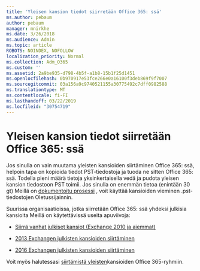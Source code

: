 ```yaml
---
title: 'Yleisen kansion tiedot siirretään Office 365: ssä'
ms.author: pebaum
author: pebaum
manager: mnirkhe
ms.date: 3/26/2018
ms.audience: Admin
ms.topic: article
ROBOTS: NOINDEX, NOFOLLOW
localization_priority: Normal
ms.collection: Adm_O365
ms.custom: ''
ms.assetid: 2a9be935-d798-4b5f-a1b8-15b1f25d1451
ms.openlocfilehash: 0b970917e53fce266e0a16100f3deb869f9f7007
ms.sourcegitcommit: 03a156a9c9740521155a30775492c7dff0982588
ms.translationtype: MT
ms.contentlocale: fi-FI
ms.lasthandoff: 03/22/2019
ms.locfileid: "30754719"
---
```

# <a name="migrate-public-folder-data-to-office-365"></a>Yleisen kansion tiedot siirretään Office 365: ssä

Jos sinulla on vain muutama yleisten kansioiden siirtäminen Office 365: ssä, helpoin tapa on kopioida tiedot PST-tiedostoja ja tuoda ne sitten Office 365: ssä. Todella pieni määrä tietoja yksinkertaisella vedä ja pudota yleisen kansion tiedostoon PST toimii. Jos sinulla on enemmän tietoa (enintään 30 gt) Meillä on [dokumentoitu prosessi](https://technet.microsoft.com/library/dn874017%28v=exchg.150%29.aspx#PSTMigrate) , voit käyttää kansioiden vieminen .pst-tiedostojen Oletussijainnin. 
  
Suurissa organisaatioissa, jotka siirretään Office 365: ssä yhdeksi julkisia kansioita Meillä on käytettävissä useita apuviivoja:
  
- [Siirrä vanhat julkiset kansiot (Exchange 2010 ja aiemmat)](https://technet.microsoft.com/library/dn874017%28v=exchg.150%29.aspx)
    
- [2013 Exchangen julkisten kansioiden siirtäminen](https://technet.microsoft.com/library/mt798260%28v=exchg.150%29.aspx)
    
- [2016 Exchangen julkisten kansioiden siirtäminen](https://technet.microsoft.com/library/mt798260%28v=exchg.160%29.aspx)
    
Voit myös halutessasi [siirtämistä yleisten](https://technet.microsoft.com/library/mt843872%28v=exchg.150%29.aspx)kansioiden Office 365-ryhmiin.
  

